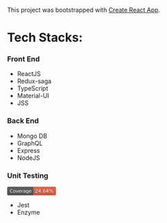 This project was bootstrapped with [Create React App](https://github.com/facebookincubator/create-react-app).


# Tech Stacks:

### Front End 
- ReactJS
- Redux-saga
- TypeScript
- Material-UI
- JSS

### Back End
- Mongo DB
- GraphQL
- Express
- NodeJS

### Unit Testing 
<svg xmlns="http://www.w3.org/2000/svg" xmlns:xlink="http://www.w3.org/1999/xlink" width="114" height="20"><linearGradient id="b" x2="0" y2="100%"><stop offset="0" stop-color="#bbb" stop-opacity=".1"/><stop offset="1" stop-opacity=".1"/></linearGradient><clipPath id="a"><rect width="114" height="20" rx="3" fill="#fff"/></clipPath><g clip-path="url(#a)"><path fill="#555" d="M0 0h61v20H0z"/><path fill="#e05d44" d="M61 0h53v20H61z"/><path fill="url(#b)" d="M0 0h114v20H0z"/></g><g fill="#fff" text-anchor="middle" font-family="DejaVu Sans,Verdana,Geneva,sans-serif" font-size="110"><text x="315" y="150" fill="#010101" fill-opacity=".3" transform="scale(.1)" textLength="510">Coverage</text><text x="315" y="140" transform="scale(.1)" textLength="510">Coverage</text><text x="865" y="150" fill="#010101" fill-opacity=".3" transform="scale(.1)" textLength="430">24.64%</text><text x="865" y="140" transform="scale(.1)" textLength="430">24.64%</text></g> </svg>

- Jest
- Enzyme